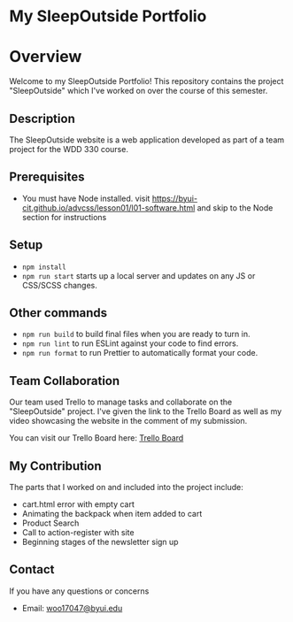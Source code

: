 # My SleepOutside Portfolio

# Overview

Welcome to my SleepOutside Portfolio! This repository contains the project "SleepOutside" which I've worked on over the course of this semester.

## Description

The SleepOutside website is a web application developed as part of a team project for the WDD 330 course.

## Prerequisites

- You must have Node installed. visit https://byui-cit.github.io/advcss/lesson01/l01-software.html and skip to the Node section for instructions

## Setup

- `npm install`
- `npm run start` starts up a local server and updates on any JS or CSS/SCSS changes.

## Other commands

- `npm run build` to build final files when you are ready to turn in.
- `npm run lint` to run ESLint against your code to find errors.
- `npm run format` to run Prettier to automatically format your code.

## Team Collaboration 

Our team used Trello to manage tasks and collaborate on the "SleepOutside" project. I've given the link to the Trello Board as well as my video showcasing the website in the comment of my submission.

You can visit our Trello Board here: [Trello Board](https://trello.com/b/tVj9zMjR/sleep-outside)

## My Contribution

The parts that I worked on and included into the project include:

  - cart.html error with empty cart
  - Animating the backpack when item added to cart
  - Product Search
  - Call to action-register with site
  - Beginning stages of the newsletter sign up

## Contact

If you have any questions or concerns

- Email: woo17047@byui.edu
  

